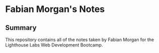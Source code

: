 # Fabian Morgan's Notes
## Summary

This repository contains all of the notes taken by Fabian Morgan for the Lighthouse Labs Web Development Bootcamp.
